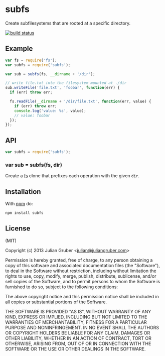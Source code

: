 
# subfs

Create subfilesystems that are rooted at a specific directory.

[![build status](https://secure.travis-ci.org/juliangruber/subfs.png)](http://travis-ci.org/juliangruber/subfs)

## Example

```js
var fs = require('fs');
var subfs = require('subfs');

var sub = subfs(fs, __dirname + '/dir');

// write file.txt into the filesystem mounted at ./dir
sub.writeFile('file.txt', 'foobar', function(err) {
  if (err) throw err;

  fs.readFile(__dirname + '/dir/file.txt', function(err, value) {
    if (err) throw err;
    console.log('value: %s', value);
    // value: foobar
  });
});
```

## API

```js
var subfs = require('subfs');
```

### var sub = subfs(fs, dir)

Create a [fs](http://nodejs.org/api/fs.html) clone that prefixes each operation
with the given `dir`.

## Installation

With [npm](https://npmjs.org) do:

```bash
npm install subfs
```

## License

(MIT)

Copyright (c) 2013 Julian Gruber &lt;julian@juliangruber.com&gt;

Permission is hereby granted, free of charge, to any person obtaining a copy of
this software and associated documentation files (the "Software"), to deal in
the Software without restriction, including without limitation the rights to
use, copy, modify, merge, publish, distribute, sublicense, and/or sell copies
of the Software, and to permit persons to whom the Software is furnished to do
so, subject to the following conditions:

The above copyright notice and this permission notice shall be included in all
copies or substantial portions of the Software.

THE SOFTWARE IS PROVIDED "AS IS", WITHOUT WARRANTY OF ANY KIND, EXPRESS OR
IMPLIED, INCLUDING BUT NOT LIMITED TO THE WARRANTIES OF MERCHANTABILITY,
FITNESS FOR A PARTICULAR PURPOSE AND NONINFRINGEMENT. IN NO EVENT SHALL THE
AUTHORS OR COPYRIGHT HOLDERS BE LIABLE FOR ANY CLAIM, DAMAGES OR OTHER
LIABILITY, WHETHER IN AN ACTION OF CONTRACT, TORT OR OTHERWISE, ARISING FROM,
OUT OF OR IN CONNECTION WITH THE SOFTWARE OR THE USE OR OTHER DEALINGS IN THE
SOFTWARE.
